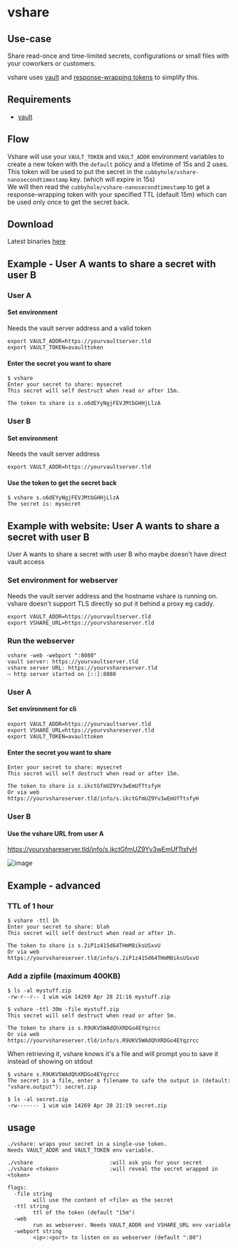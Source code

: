 # vshare
## Use-case
Share read-once and time-limited secrets, configurations or small files with your coworkers or customers.

vshare uses [vault](https://www.vaultproject.io) and [response-wrapping tokens](https://www.vaultproject.io/docs/concepts/response-wrapping.html) to simplify this.

## Requirements
* [vault](https://www.vaultproject.io)

## Flow
Vshare will use your `VAULT_TOKEN` and `VAULT_ADDR` environment variables to create a new token with the `default` policy and a lifetime of 15s and 2 uses. \
This token will be used to put the secret in the `cubbyhole/vshare-nanosecondtimestamp` key. (which will expire in 15s) \
We will then read the `cubbyhole/vshare-nanosecondtimestamp` to get a response-wrapping token with your specified TTL (default 15m) which can be used only once to get the secret back.

## Download
Latest binaries [here](https://github.com/42wim/vshare/releases/latest)

## Example - User A wants to share a secret with user B

### User A
#### Set environment
Needs the vault server address and a valid token

```
export VAULT_ADDR=https://yourvaultserver.tld
export VAULT_TOKEN=avaulttoken
```

#### Enter the secret you want to share
```
$ vshare
Enter your secret to share: mysecret
This secret will self destruct when read or after 15m.

The token to share is s.o6dEYyNgjFEVJMtbGHHjLlzA
```
### User B
#### Set environment
Needs the vault server address

```
export VAULT_ADDR=https://yourvaultserver.tld
```

#### Use the token to get the secret back
```
$ vshare s.o6dEYyNgjFEVJMtbGHHjLlzA
The secret is: mysecret
```

## Example with website: User A wants to share a secret with user B
User A wants to share a secret with user B who maybe doesn't have direct vault access

### Set environment for webserver

Needs the vault server address and the hostname vshare is running on.
vshare doesn't support TLS directly so put it behind a proxy eg caddy.

```
export VAULT_ADDR=https://yourvaultserver.tld
export VSHARE_URL=https://yourvshareserver.tld
```
### Run the webserver

```
vshare -web -webport ":8080"
vault server: https://yourvaultserver.tld
vshare server URL: https://yourvshareserver.tld
⇨ http server started on [::]:8080
```

### User A
#### Set environment for cli
```
export VAULT_ADDR=https://yourvaultserver.tld
export VSHARE_URL=https://yourvshareserver.tld
export VAULT_TOKEN=avaulttoken
```

#### Enter the secret you want to share

```
Enter your secret to share: mysecret
This secret will self destruct when read or after 15m.

The token to share is s.ikctGfmUZ9Yv3wEmUfTtsfyH
Or via web https://yourvshareserver.tld/info/s.ikctGfmUZ9Yv3wEmUfTtsfyH
```

### User B

#### Use the vshare URL from user A
https://yourvshareserver.tld/info/s.ikctGfmUZ9Yv3wEmUfTtsfyH

![image](https://user-images.githubusercontent.com/1810977/56870119-d0fd7700-6a0a-11e9-8d59-8e9e6aca2c37.png)


## Example - advanced
### TTL of 1 hour

```
$ vshare -ttl 1h
Enter your secret to share: blah
This secret will self destruct when read or after 1h.

The token to share is s.2iP1z415d64THmM8iksUSxvU
Or via web https://yourvshareserver.tld/info/s.2iP1z415d64THmM8iksUSxvU
```
### Add a zipfile (maximum 400KB)

```
$ ls -al mystuff.zip
-rw-r--r-- 1 wim wim 14269 Apr 28 21:16 mystuff.zip

$ vshare -ttl 30m -file mystuff.zip
This secret will self destruct when read or after 5m.

The token to share is s.R9UKV5WAdQhXRDGo4EYqzrcc
Or via web https://yourvshareserver.tld/info/s.R9UKV5WAdQhXRDGo4EYqzrcc
```

When retrieving it, vshare knows it's a file and will prompt you to save it instead of showing on stdout

```
$ vshare s.R9UKV5WAdQhXRDGo4EYqzrcc
The secret is a file, enter a filename to safe the output in (default: "vshare.output"): secret.zip

$ ls -al secret.zip
-rw------- 1 wim wim 14269 Apr 28 21:19 secret.zip
```

## usage

```
./vshare: wraps your secret in a single-use token.
Needs VAULT_ADDR and VAULT_TOKEN env variable.

./vshare                        :will ask you for your secret
./vshare <token>                :will reveal the secret wrapped in <token>

flags:
  -file string
        will use the content of <file> as the secret
  -ttl string
        ttl of the token (default "15m")
  -web
        run as webserver. Needs VAULT_ADDR and VSHARE_URL env variable
  -webport string
        <ip>:<port> to listen on as webserver (default ":80")
```
